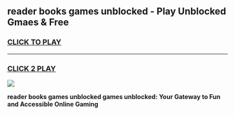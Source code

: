 
## reader books games unblocked - Play Unblocked Gmaes & Free
<h3>
<a href="https://news.freeplayer.one?title=reader_books_games_unblocked&ref=23F">CLICK TO PLAY</a></h3>
<hr>

<h3>
<a href="https://news.freeplayer.one?title=reader_books_games_unblocked&ref=23F">CLICK 2 PLAY</a>
  
</h3>

<a href="https://news.freeplayer.one?title=reader_books_games_unblocked&ref=23F/"><img src="https://clearcache.store/games.png"></a>


**reader books games unblocked games unblocked: Your Gateway to Fun and Accessible Online Gaming**

